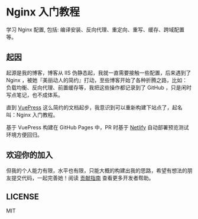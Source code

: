# Nginx 入门教程

学习 Nginx 配置, 包括: 编译安装、反向代理、重定向、重写、缓存、跨域配置等。

## 起因

起源是我的博客，博客从 IIS 伪静态起，我就一直需要接触一些配置，后来遇到了 Nginx ，被她『美丽动人的简约』打动，至些博客开始了各种折腾之路，比如：负载均衡、反向代理、前置缓存等，我把这些操作都记录到了 GitHub ，只是闲时写点笔记，也不成体系。

直到 [VuePress](https://vuepress.vuejs.org) 这么简约的文档起步，我意识到可以重新构建下站点了，起名叫：Nginx 入门教程。

基于 VuePress 构建在 GitHub Pages 中，PR 时基于 [Netlify](https://www.netlify.com) 自动部署预览测试环境方便回归。

## 欢迎你的加入

但我的个人能力有限，水平也有限，只能大概的构建出我的思路，希望有想法的朋友提交代码，一起完善她！阅读 [贡献指南](CONTRIBUTING.md) 查看更多开发者帮助。

## LICENSE

MIT
